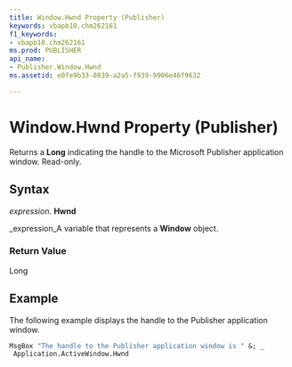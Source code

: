 ```yaml
---
title: Window.Hwnd Property (Publisher)
keywords: vbapb10.chm262161
f1_keywords:
- vbapb10.chm262161
ms.prod: PUBLISHER
api_name:
- Publisher.Window.Hwnd
ms.assetid: e0fe9b33-0839-a2a5-f939-9906e46f9632

---
```



# Window.Hwnd Property (Publisher)

Returns a  **Long** indicating the handle to the Microsoft Publisher application window. Read-only.


## Syntax

 _expression_. **Hwnd**

 _expression_A variable that represents a  **Window** object.


### Return Value

Long


## Example

The following example displays the handle to the Publisher application window.


```vb
MsgBox "The handle to the Publisher application window is " &; _ 
 Application.ActiveWindow.Hwnd
```


